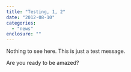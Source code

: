 ```yaml
---
title: "Testing, 1, 2"
date: "2012-08-10"
categories: 
  - "news"
enclosure: ""
---
```


Nothing to see here. This is just a test message.

Are you ready to be amazed?
